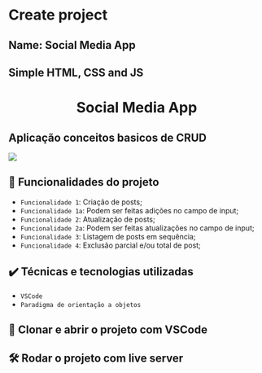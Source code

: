 # Create project
## Name: Social Media App

## Simple HTML, CSS and JS


# <h1 align="center">Social Media App</h1>
## Aplicação conceitos basicos de CRUD


<p>
<img src="http://img.shields.io/static/v1?label=STATUS&message=EM%20DESENVOLVIMENTO&color=GREEN&style=for-the-badge" />
</p>

## :hammer: Funcionalidades do projeto

- `Funcionalidade 1`: Criação de posts;
- `Funcionalidade 1a`: Podem ser feitas adições no campo de input;
- `Funcionalidade 2`: Atualização de posts;
- `Funcionalidade 2a`: Podem ser feitas atualizações no campo de input;
- `Funcionalidade 3`: Listagem de posts em sequência;
- `Funcionalidade 4`: Exclusão parcial e/ou total de post;

## ✔️ Técnicas e tecnologias utilizadas

- ``VSCode``
- ``Paradigma de orientação a objetos``

## 📁 Clonar e abrir o projeto com VSCode

## 🛠️ Rodar o projeto com live server
